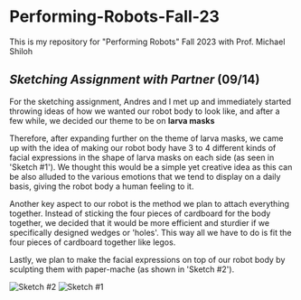 # Performing-Robots-Fall-23
This is my repository for "Performing Robots" Fall 2023 with Prof. Michael Shiloh 

## _Sketching Assignment with Partner_ (09/14)
For the sketching assignment, Andres and I met up and immediately started throwing ideas of how we wanted our robot body to look like, and after a few while, we decided our theme to be on **larva masks** 

Therefore, after expanding further on the theme of larva masks, we came up with the idea of making our robot body have 3 to 4 different kinds of facial expressions in the shape of larva masks on each side (as seen in 'Sketch #1'). We thought this would be a simple yet creative idea as this can be also alluded to the various emotions that we tend to display on a daily basis, giving the robot body a human feeling to it.

Another key aspect to our robot is the method we plan to attach everything together. Instead of sticking the four pieces of cardboard for the body together, we decided that it would be more efficient and sturdier if we specifically designed wedges or 'holes'. This way all we have to do is fit the four pieces of cardboard together like legos. 

Lastly, we plan to make the facial expressions on top of our robot body by sculpting them with paper-mache (as shown in 'Sketch #2'). 

![Sketch #2](https://github.com/ryanwu1111/Performing-Robots-Fall-23/assets/71023642/dba77cbf-49a0-45c8-a8fa-9fd5d0402b01)
![Sketch #1](https://github.com/ryanwu1111/Performing-Robots-Fall-23/assets/71023642/9803dfab-65c6-417a-95b7-bcc9e928daf8)
